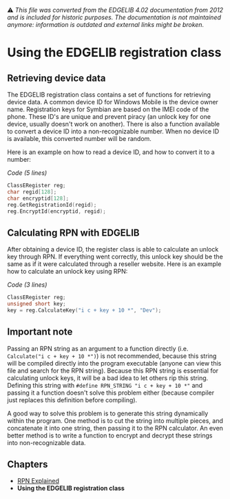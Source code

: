 :warning: _This file was converted from the EDGELIB 4.02 documentation from 2012 and is included for historic purposes. The documentation is not maintained anymore: information is outdated and external links might be broken._

# Using the EDGELIB registration class

## Retrieving device data
The EDGELIB registration class contains a set of functions for retrieving device data. A common device ID for Windows Mobile is the device owner name. Registration keys for Symbian are based on the IMEI code of the phone. These ID's are unique and prevent piracy (an unlock key for one device, usually doesn't work on another). There is also a function available to convert a device ID into a non-recognizable number. When no device ID is available, this converted number will be random.

Here is an example on how to read a device ID, and how to convert it to a number:

_Code (5 lines)_
```c++
ClassERegister reg;
char regid[128];
char encryptid[128];
reg.GetRegistrationId(regid);
reg.EncryptId(encryptid, regid);
```

## Calculating RPN with EDGELIB
After obtaining a device ID, the register class is able to calculate an unlock key through RPN. If everything went correctly, this unlock key should be the same as if it were calculated through a reseller website. Here is an example how to calculate an unlock key using RPN:

_Code (3 lines)_
```c++
ClassERegister reg;
unsigned short key;
key = reg.CalculateKey("i c + key + 10 *", "Dev");
```

## Important note
Passing an RPN string as an argument to a function directly (i.e. `Calculate("i c + key + 10 *")`) is not recommended, because this string will be compiled directly into the program executable (anyone can view this file and search for the RPN string). Because this RPN string is essential for calculating unlock keys, it will be a bad idea to let others rip this string. Defining this string with `#define RPN_STRING "i c + key + 10 *"` and passing it a function doesn't solve this problem either (because compiler just replaces this definition before compiling).

A good way to solve this problem is to generate this string dynamically within the program. One method is to cut the string into multiple pieces, and concatenate it into one string, then passing it to the RPN calculator. An even better method is to write a function to encrypt and decrypt these strings into non-recognizable data.

## Chapters
* [RPN Explained](tutorial_rpn_explained.md)
* **Using the EDGELIB registration class**

